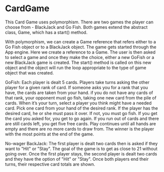 # CardGame
This Card Game uses polymorphism. There are two games the player can choose from - BlackJack and Go Fish. Both games extend the abstract class, Game, which has a start() method. 

With polymorphism, we can create a Game reference that refers 
either to a Go Fish object or to a BlackJack object. The game gets started through the App engine. Here we create a reference
to a Game. The user is then asked to select a game and once they make the choice, either a new GoFish or a new BlackJack game
is created. The start() method is called on this new object and the object will run the loop appropriate to the type of game
object that was created.

GoFish: Each player is dealt 5 cards. Players take turns asking the other player for a given rank of card. If someone asks you for a rank that you have, the cards are taken from your hand. if you do not have any cards of that rank, your opponent must go fish, taking one new card from the pile of cards. When it’s your turn, select a player you think might have a needed card. Pick one card from your hand of the desired rank. If the player has the desired card, he or she must pass it over. If not, you must go fish. If you get the card you asked for, you get to go again. If you run out of cards and there are still cards left, you get five free cards. Play continues until all hands are empty and there are no more cards to draw from. The winner is the player with the most points at the end of the game.

No-wager BackJack: The first player is dealt two cards then is asked if they want to "Hit" or "Stay". The goal of the game is to get as close to 21 without going over. Once the first player stays, the second player is dealt two cards and they have the option of "Hit" or "Stay". Once both players end their turns, their respective card totals are shown.
